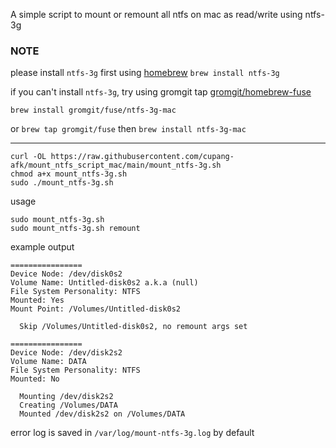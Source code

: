 A simple script to mount or remount all ntfs on mac as read/write using ntfs-3g

### NOTE
please install `ntfs-3g` first using [homebrew](https://brew.sh) `brew install ntfs-3g`

if you can't install `ntfs-3g`, try using gromgit tap [gromgit/homebrew-fuse](https://github.com/gromgit/homebrew-fuse) 

`brew install gromgit/fuse/ntfs-3g-mac`

or `brew tap gromgit/fuse` then `brew install ntfs-3g-mac`

---
```
curl -OL https://raw.githubusercontent.com/cupang-afk/mount_ntfs_script_mac/main/mount_ntfs-3g.sh
chmod a+x mount_ntfs-3g.sh
sudo ./mount_ntfs-3g.sh
```
usage
```
sudo mount_ntfs-3g.sh 
sudo mount_ntfs-3g.sh remount
```
example output
```
================
Device Node: /dev/disk0s2
Volume Name: Untitled-disk0s2 a.k.a (null)
File System Personality: NTFS
Mounted: Yes
Mount Point: /Volumes/Untitled-disk0s2

  Skip /Volumes/Untitled-disk0s2, no remount args set

================
Device Node: /dev/disk2s2
Volume Name: DATA
File System Personality: NTFS
Mounted: No

  Mounting /dev/disk2s2
  Creating /Volumes/DATA
  Mounted /dev/disk2s2 on /Volumes/DATA
```
error log is saved in `/var/log/mount-ntfs-3g.log` by default
